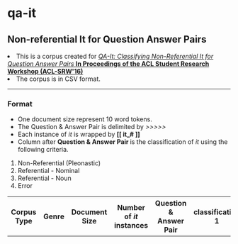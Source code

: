 # qa-it
<h2>Non-referential It for Question Answer Pairs</h2>

<li> This is a corpus created for 
<a href="https://sites.google.com/site/aclsrw2016/accepted-papers">
<em> QA-It: Classifying Non-Referential It for Question Answer Pairs </em><strong>In Proceedings of the ACL Student Research Workshop (ACL-SRW'16)</strong>
</a> </li>
<li>
	The corpus is in CSV format.
</li>

<hr>
<h3> Format </h3>
<ul>
	<li> One document size represent 10 word tokens. </li>
	<li> The Question &amp Answer Pair is delimited by <em> &gt&gt&gt&gt&gt </em> </li>
	<li> Each instance of <em>it</em> is wrapped by <strong> [[ it_# ]] </strong> </li>
	<li> Column after <strong> Question & Answer Pair </strong> is the classification of <em>it</em> using the following criteria. </li>
</ul>
<ol>
	<li> Non-Referential (Pleonastic) </li>
	<li> Referential - Nominal </li>
	<li> Referential - Noun </li>
	<li> Error </li>
</ol>

<table>
	<tr>
		<th> Corpus Type </th>
		<th> Genre </th>
		<th> Document Size</th>
		<th> Number of <em>it</em> instances </th>
		<th> Question & Answer Pair </th>
		<th> classification 1 </th>
		<th> classification 2 </th>
		<th> classification 3 </th>
		<th> ... </th>	
	</tr>
	
</table>


